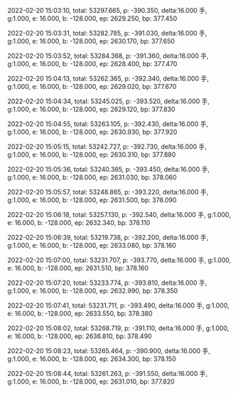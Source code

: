 2022-02-20 15:03:10, total: 53297.665, p: -390.350, delta:16.000 手, g:1.000, e: 16.000, b: -128.000, ep: 2629.250, bp: 377.450

2022-02-20 15:03:31, total: 53282.785, p: -391.030, delta:16.000 手, g:1.000, e: 16.000, b: -128.000, ep: 2630.170, bp: 377.650

2022-02-20 15:03:52, total: 53284.368, p: -391.360, delta:16.000 手, g:1.000, e: 16.000, b: -128.000, ep: 2628.400, bp: 377.470

2022-02-20 15:04:13, total: 53262.365, p: -392.340, delta:16.000 手, g:1.000, e: 16.000, b: -128.000, ep: 2629.020, bp: 377.670

2022-02-20 15:04:34, total: 53245.025, p: -393.520, delta:16.000 手, g:1.000, e: 16.000, b: -128.000, ep: 2629.120, bp: 377.830

2022-02-20 15:04:55, total: 53263.105, p: -392.430, delta:16.000 手, g:1.000, e: 16.000, b: -128.000, ep: 2630.930, bp: 377.920

2022-02-20 15:05:15, total: 53242.727, p: -392.730, delta:16.000 手, g:1.000, e: 16.000, b: -128.000, ep: 2630.310, bp: 377.880

2022-02-20 15:05:36, total: 53240.385, p: -393.450, delta:16.000 手, g:1.000, e: 16.000, b: -128.000, ep: 2631.030, bp: 378.060

2022-02-20 15:05:57, total: 53248.865, p: -393.220, delta:16.000 手, g:1.000, e: 16.000, b: -128.000, ep: 2631.500, bp: 378.090

2022-02-20 15:06:18, total: 53257.130, p: -392.540, delta:16.000 手, g:1.000, e: 16.000, b: -128.000, ep: 2632.340, bp: 378.110

2022-02-20 15:06:39, total: 53219.738, p: -392.200, delta:16.000 手, g:1.000, e: 16.000, b: -128.000, ep: 2633.080, bp: 378.160

2022-02-20 15:07:00, total: 53231.707, p: -393.770, delta:16.000 手, g:1.000, e: 16.000, b: -128.000, ep: 2631.510, bp: 378.160

2022-02-20 15:07:20, total: 53233.774, p: -393.810, delta:16.000 手, g:1.000, e: 16.000, b: -128.000, ep: 2632.990, bp: 378.350

2022-02-20 15:07:41, total: 53231.711, p: -393.490, delta:16.000 手, g:1.000, e: 16.000, b: -128.000, ep: 2633.550, bp: 378.380

2022-02-20 15:08:02, total: 53268.719, p: -391.110, delta:16.000 手, g:1.000, e: 16.000, b: -128.000, ep: 2636.810, bp: 378.490

2022-02-20 15:08:23, total: 53265.464, p: -390.900, delta:16.000 手, g:1.000, e: 16.000, b: -128.000, ep: 2634.300, bp: 378.150

2022-02-20 15:08:44, total: 53261.263, p: -391.550, delta:16.000 手, g:1.000, e: 16.000, b: -128.000, ep: 2631.010, bp: 377.820